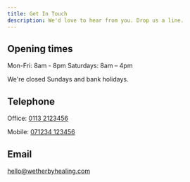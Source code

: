 ```yaml
---
title: Get In Touch
description: We'd love to hear from you. Drop us a line.
---
```

## Opening times

Mon-Fri: 8am - 8pm
Saturdays: 8am – 4pm 

We're closed Sundays and bank holidays.

## Telephone

Office: [0113 2123456](<tel:0113 2123456>)

Mobile: [071234 123456](<tel:071234 123456>)

## Email

[hello@wetherbyhealing.com ](mailto:hello@wetherbyhealing.com)
